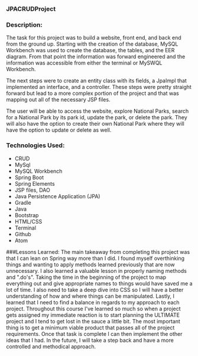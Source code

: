 ### JPACRUDProject

### Description:
The task for this project was to build a website, front end, and back end from the ground up. Starting with the creation of the database, MySQL Workbench was used to create the database, the tables, and the EER diagram. From that point the information was forward engineered and the information was accessible from either the terminal or MySWQL Workbench.

The next steps were to create an entity class with its fields, a JpaImpl that implemented an interface, and a controller. These steps were pretty straight forward but lead to a more complex portion of the project and that was mapping out all of the necessary JSP files.

The user will be able to access the website, explore National Parks, search for a National Park by its park id, update the park, or delete the park. They will also have the option to create their own National Park where they will have the option to update or delete as well.

### Technologies Used:
<ul>
<li>CRUD</li>
<li>MySql</li>
<li>MySQL Workbench</li>
<li>Spring Boot</li>
<li>Spring Elements</li>
<li>JSP files, DAO</li>
<li>Java Persistence Application (JPA)</li>
<li>Gradle</li>
<li>Java</li>
<li>Bootstrap</li>
<li>HTML/CSS</li>
<li>Terminal</li>
<li>Github</li>
<li>Atom</li>
</ul>

###Lessons Learned:
The main takeaway from completing this project was that I can lean on Spring way more than I did. I found myself overthinking things and wanting to apply methods learned previously that are now unnecessary. I also learned a valuable lesson in properly naming methods and ".do's". Taking the time in the beginning of the project to map everything out and give appropriate names to things would have saved me a lot of time. I also need to take a deep dive into CSS so I will have a better understanding of how and where things can be manipulated. Lastly, I learned that I need to find a balance in regards to my approach to each project. Throughout this course I've learned so much so when a project gets assigned my immediate reaction is to start planning the ULTIMATE project and I tend to get lost in the sauce a little bit. The most important thing is to get a minimum viable product that passes all of the project requirements. Once that task is complete I can then implement the other ideas that I had. In the future, I will take a step back and have a more controlled and methodical approach. 

